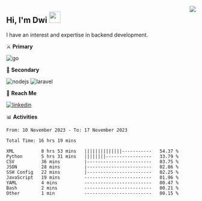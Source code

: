 [<img src="https://komarev.com/ghpvc/?username=masred&color=green&style=flat-square&label=Profile+Views" align="right">](github.com/masred)

## Hi, I'm Dwi <img src="https://raw.githubusercontent.com/MartinHeinz/MartinHeinz/master/wave.gif" width="30px">

I have an interest and expertise in backend development.

⚔️ **Primary**

![go](https://img.shields.io/badge/---?logo=go&label=Golang&style=social)

🔪 **Secondary**

![nodejs](https://img.shields.io/badge/---?logo=node.js&label=Node.js&style=social&logoColor=green)
![laravel](https://img.shields.io/badge/---?logo=laravel&label=Laravel&style=social)

🔗 **Reach Me**

[![linkedin](https://img.shields.io/badge/---?logo=linkedin&label=LinkedIn&style=social)](https://linkedin.com/in/dwifitriyanto)

📊 **Activities**

<!--START_SECTION:waka-->

```all_time
From: 10 November 2023 - To: 17 November 2023

Total Time: 16 hrs 19 mins

XML          8 hrs 53 mins   ||||||||||||||-----------   54.37 %
Python       5 hrs 31 mins   ||||||||-----------------   33.79 %
CSV          36 mins         |------------------------   03.75 %
JSON         28 mins         |------------------------   02.86 %
SSH Config   22 mins         |------------------------   02.25 %
JavaScript   19 mins         -------------------------   01.96 %
YAML         4 mins          -------------------------   00.47 %
Bash         2 mins          -------------------------   00.21 %
Other        1 min           -------------------------   00.15 %
```

<!--END_SECTION:waka-->
